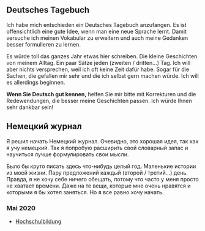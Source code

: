## Deutsches Tagebuch

Ich habe mich entschieden ein Deutsches Tagebuch anzufangen. Es ist offensichtlich eine gute Idee, wenn man eine neue Sprache lernt. Damit versuche ich meinen Vokabular zu erweitern und auch meine Gedanken besser formulieren zu lernen.

Es würde toll das ganzes Jahr etwas hier schreiben. Die kleine Geschichten von meinem Alltag. Ein paar Sätze jeden (zweiten / dritten...) Tag. Ich will aber nichts versprechen, weil ich oft keine Zeit dafür habe. Sogar für die Sachen, die gefallen mir sehr und die ich selbst gern machen würde. Ich will es allerdings beginnen.

__Wenn Sie Deutsch gut kennen,__ helfen Sie mir bitte mit Korrekturen und die Redewendungen, die besser meine Geschichten passen. Ich würde Ihnen sehr dankbar sein!

## Немецкий журнал

Я решил начать Немецкий журнал. Очевидно, это хорошая идея, так как я учу немецкий. Так я попробую расширить свой словарный запас и научиться лучше формулировать свои мысли.

Было бы круто писать здесь что-нибудь целый год. Маленькие истории из моей жизни. Пару предложений каждый (второй / третий...) день. Правда, я не хочу себе ничего обещать, потому что часто у меня просто не хватает времени. Даже на те вещи, которые мне очень нравятся и которыми я бы хотел заняться. Но я все равно хочу начать.

### Mai 2020
- [Hochschulbildung](Hochschulbildung.md)
